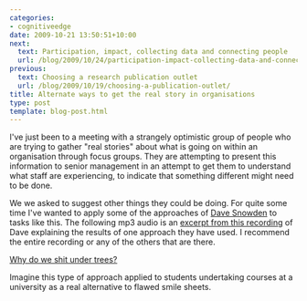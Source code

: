 ```yaml
---
categories:
- cognitiveedge
date: 2009-10-21 13:50:51+10:00
next:
  text: Participation, impact, collecting data and connecting people
  url: /blog/2009/10/24/participation-impact-collecting-data-and-connecting-people/
previous:
  text: Choosing a research publication outlet
  url: /blog/2009/10/19/choosing-a-publication-outlet/
title: Alternate ways to get the real story in organisations
type: post
template: blog-post.html
---
```

I've just been to a meeting with a strangely optimistic group of people who are trying to gather "real stories" about what is going on within an organisation through focus groups. They are attempting to present this information to senior management in an attempt to get them to understand what staff are experiencing, to indicate that something different might need to be done.

We we asked to suggest other things they could be doing. For quite some time I've wanted to apply some of the approaches of [Dave Snowden](http://en.wikipedia.org/wiki/Dave_Snowden) to tasks like this. The following mp3 audio is an [excerpt from this recording](http://www.cognitive-edge.com/podcastdetails.php?podid=89) of Dave explaining the results of one approach they have used. I recommend the entire recording or any of the others that are there.

[Why do we shit under trees?](http://webfuse.cqu.edu.au/Blackboard/BAM/Why%20do%20we%20shit%20in%20trees.mp3)

Imagine this type of approach applied to students undertaking courses at a university as a real alternative to flawed smile sheets.
